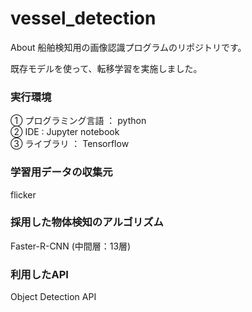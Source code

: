 # vessel_detection
About 船舶検知用の画像認識プログラムのリポジトリです。  

既存モデルを使って、転移学習を実施しました。  

### 実行環境

① プログラミング言語 ： python  
② IDE : Jupyter notebook  
③ ライブラリ ： Tensorflow  

### 学習用データの収集元

flicker  

### 採用した物体検知のアルゴリズム

Faster-R-CNN (中間層：13層)

### 利用したAPI

Object Detection API


